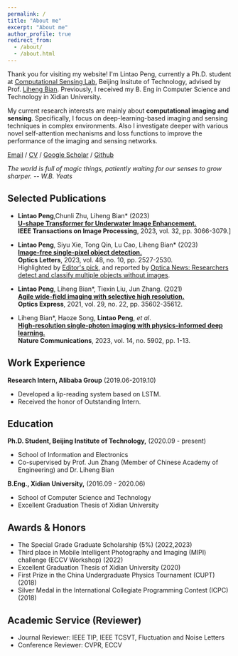 ```yaml
---
permalink: /
title: "About me"
excerpt: "About me"
author_profile: true
redirect_from: 
  - /about/
  - /about.html
---
```




Thank you for visiting my website! I'm Lintao Peng, currently a Ph.D. student at [Computational Sensing Lab](https://bianlab.github.io/), Beijing Insitute of Technology, advised by Prof. [Liheng Bian](https://bianlab.github.io/). Previously, I received my B. Eng in Computer Science and Technology in Xidian University.

My current research interests are mainly about **computational imaging and sensing**. Specifically, I focus on deep-learning-based imaging and sensing techniques in complex environments. Also I investigate deeper with various novel self-attention mechanisms and loss functions to improve the performance of the imaging and sensing networks.


[Email](plt_xidian@foxmail.com) / [CV](../files/Lintao_Peng_CV-BIT.pdf) / [Google Scholar](https://scholar.google.com/citations?user=mpKrpgQAAAAJ&hl=zh-CN) / [Github](https://github.com/LintaoPeng)

*The world is full of magic things, patiently waiting for our senses to grow sharper.  -- W.B. Yeats*

## Selected Publications

- **Lintao Peng**,Chunli Zhu, Liheng Bian* (2023) <br>
  [**U-shape Transformer for Underwater Image Enhancement.**](https://ieeexplore.ieee.org/document/10129222) <br>
  **IEEE Transactions on Image Processing**, 2023, vol. 32, pp. 3066-3079.] <br>

- **Lintao Peng**, Siyu Xie, Tong Qin, Lu Cao, Liheng Bian* (2023) <br>
  [**Image-free single-pixel object detection.**](https://opg.optica.org/ol/abstract.cfm?uri=ol-48-10-2527) <br>
  **Optics Letters**, 2023, vol. 48, no. 10, pp. 2527-2530. <br>
   Highlighted by [Editor's pick](https://opg.optica.org/ol/abstract.cfm?uri=ol-48-10-2527), and reported by [Optica News: Researchers detect and classify multiple objects without images](https://www.optica.org/en-us/about/newsroom/news_releases/2023/may/researchers_detect_and_classify_multiple_objects_w/).

- **Lintao Peng**, Liheng Bian*, Tiexin Liu, Jun Zhang. (2021) <br>
  [**Agile wide-field imaging with selective high resolution.**](https://www.osapublishing.org/oe/fulltext.cfm?uri=oe-29-22-35602) <br>
  **Optics Express**, 2021, vol. 29, no. 22, pp. 35602-35612. <br>

- Liheng Bian*, Haoze Song, **Lintao Peng**, _et al_. <br>
  [**High-resolution single-photon imaging with physics-informed deep learning.**](https://www.nature.com/articles/s41467-023-41597-9) <br>
  **Nature Communications**, 2023, vol. 14, no. 5902, pp. 1-13. <br>


## Work Experience
**Research Intern, Alibaba Group**     (2019.06-2019.10)
- Developed a lip-reading system based on LSTM.
- Received the honor of Outstanding Intern.

## Education
**Ph.D. Student, Beijing Institute of Technology,** (2020.09 - present)                                                         
- School of Information and Electronics
-	Co-supervised by Prof. Jun Zhang (Member of Chinese Academy of Engineering) and Dr. Liheng Bian

**B.Eng., Xidian University,** (2016.09 - 2020.06)                                                         
- School of Computer Science and Technology
-	Excellent Graduation Thesis of Xidian University
 

## Awards & Honors
-	The Special Grade Graduate Scholarship (5%)	(2022,2023)
-	Third place in Mobile Intelligent Photography and Imaging (MIPI) challenge (ECCV Workshop) (2022)
-	Excellent Graduation Thesis of Xidian University	(2020)
-	First Prize in the China Undergraduate Physics Tournament (CUPT) (2018)
-	Silver Medal in the International Collegiate Programming Contest (ICPC)	(2018)

## Academic Service (Reviewer)
- Journal Reviewer: IEEE TIP, IEEE TCSVT, Fluctuation and Noise Letters
- Conference Reviewer: CVPR, ECCV



